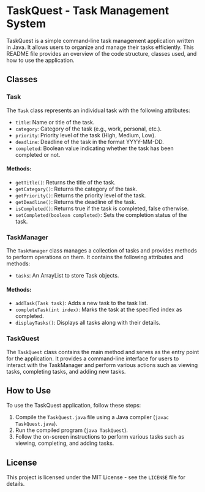 # TaskQuest - Task Management System

TaskQuest is a simple command-line task management application written in Java. It allows users to organize and manage their tasks efficiently. This README file provides an overview of the code structure, classes used, and how to use the application.

## Classes

### Task
The `Task` class represents an individual task with the following attributes:
- `title`: Name or title of the task.
- `category`: Category of the task (e.g., work, personal, etc.).
- `priority`: Priority level of the task (High, Medium, Low).
- `deadline`: Deadline of the task in the format YYYY-MM-DD.
- `completed`: Boolean value indicating whether the task has been completed or not.

#### Methods:
- `getTitle()`: Returns the title of the task.
- `getCategory()`: Returns the category of the task.
- `getPriority()`: Returns the priority level of the task.
- `getDeadline()`: Returns the deadline of the task.
- `isCompleted()`: Returns true if the task is completed, false otherwise.
- `setCompleted(boolean completed)`: Sets the completion status of the task.

### TaskManager
The `TaskManager` class manages a collection of tasks and provides methods to perform operations on them. It contains the following attributes and methods:
- `tasks`: An ArrayList to store Task objects.

#### Methods:
- `addTask(Task task)`: Adds a new task to the task list.
- `completeTask(int index)`: Marks the task at the specified index as completed.
- `displayTasks()`: Displays all tasks along with their details.

### TaskQuest
The `TaskQuest` class contains the main method and serves as the entry point for the application. It provides a command-line interface for users to interact with the TaskManager and perform various actions such as viewing tasks, completing tasks, and adding new tasks.

## How to Use
To use the TaskQuest application, follow these steps:
1. Compile the `TaskQuest.java` file using a Java compiler (`javac TaskQuest.java`).
2. Run the compiled program (`java TaskQuest`).
3. Follow the on-screen instructions to perform various tasks such as viewing, completing, and adding tasks.

## License
This project is licensed under the MIT License - see the `LICENSE` file for details.

